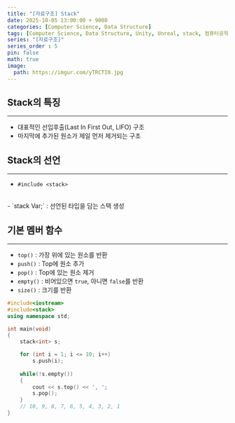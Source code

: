 ```yaml
---
title: "[자료구조] Stack"
date: 2025-10-05 13:00:00 + 9000
categories: [Computer Science, Data Structure]
tags: [Computer Science, Data Structure, Unity, Unreal, stack, 컴퓨터공학, 자료구조, 유니티, 스택]
series: "[자료구조]"
series_order : 5
pin: false
math: true
image:
  path: https://imgur.com/yTRCTI0.jpg
---
```


## Stack의 특징

---

- 대표적인 선입후출(Last In First Out, LIFO) 구조
- 마지막에 추가된 원소가 제일 먼저 제거되는 구조

## Stack의 선언

---

- `#include <stack>`
<br>
- `stack<Type> Var;` : 선언된 타입을 담는 스택 생성

## 기본 멤버 함수

---

- `top()` : 가장 위에 있는 원소를 반환
- `push()` : Top에 원소 추가
- `pop()` : Top에 있는 원소 제거
- `empty()` : 비어있으면 `true`, 아니면 `false`를 반환
- `size()` : 크기를 반환

```cpp
#include<iostream>
#include<stack>
using namespace std;

int main(void) 
{
    stack<int> s;

    for (int i = 1; i <= 10; i++)
        s.push(i);
        
    while(!s.empty())
    {
        cout << s.top() << ', ';
        s.pop();
    }
    // 10, 9, 8, 7, 6, 5, 4, 3, 2, 1
}
```

